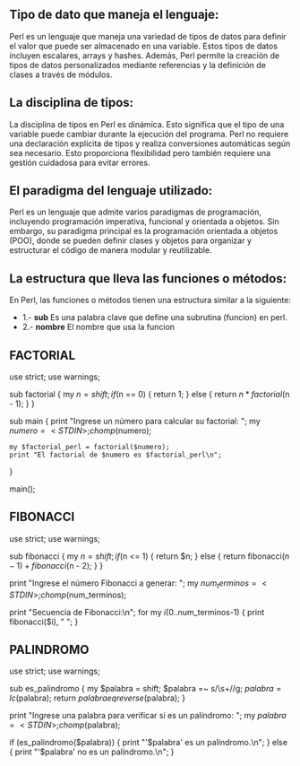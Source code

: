 ## Tipo de dato que maneja el lenguaje:

Perl es un lenguaje que maneja una variedad de
tipos de datos para definir el valor que puede
ser almacenado en una variable. Estos tipos de
datos incluyen escalares, arrays y hashes. 
Además, Perl permite la creación de tipos de 
datos personalizados mediante referencias y 
la definición de clases a través de módulos.

## La disciplina de tipos:

La disciplina de tipos en Perl es dinámica. 
Esto significa que el tipo de una variable 
puede cambiar durante la ejecución del 
programa. Perl no requiere una declaración
explícita de tipos y realiza conversiones
automáticas según sea necesario. Esto 
proporciona flexibilidad pero también 
requiere una gestión cuidadosa para evitar 
errores.

## El paradigma del lenguaje utilizado:

Perl es un lenguaje que admite varios paradigmas 
de programación, incluyendo programación imperativa,
funcional y orientada a objetos. Sin embargo, su 
paradigma principal es la programación orientada a
objetos (POO), donde se pueden definir clases y 
objetos para organizar y estructurar el código de
manera modular y reutilizable.

## La estructura que lleva las funciones o métodos:

En Perl, las funciones o métodos tienen una estructura similar a la siguiente:
- 1.- __sub__ Es una palabra clave que define una subrutina (funcion) en perl.
- 2.- __nombre__ El nombre que usa la funcion


## FACTORIAL

use strict;
use warnings;

sub factorial {
    my $n = shift;
    if ($n == 0) {
        return 1;
    } else {
        return $n * factorial($n - 1);
    }
}

sub main {
    print "Ingrese un número para calcular su factorial: ";
    my $numero = <STDIN>;
    chomp($numero);

    my $factorial_perl = factorial($numero);
    print "El factorial de $numero es $factorial_perl\n";
}

main();

## FIBONACCI

use strict;
use warnings;

sub fibonacci {
    my $n = shift;
    if ($n <= 1) {
        return $n;
    } else {
        return fibonacci($n - 1) + fibonacci($n - 2);
    }
}

print "Ingrese el número Fibonacci a generar: ";
my $num_terminos = <STDIN>;
chomp($num_terminos);

print "Secuencia de Fibonacci:\n";
for my $i (0..$num_terminos-1) {
    print fibonacci($i), " ";
}

## PALINDROMO

use strict;
use warnings;

sub es_palindromo {
    my $palabra = shift;
    $palabra =~ s/\s+//g; 
    $palabra = lc($palabra); 
    return $palabra eq reverse($palabra);
}

print "Ingrese una palabra para verificar si es un palíndromo: ";
my $palabra = <STDIN>;
chomp($palabra);

if (es_palindromo($palabra)) {
    print "'$palabra' es un palíndromo.\n";
} else {
    print "'$palabra' no es un palíndromo.\n";
}
